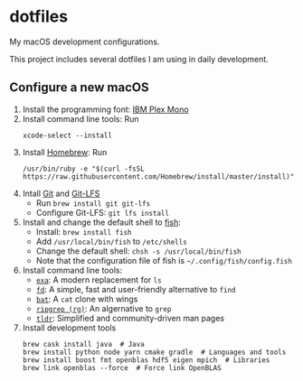# dotfiles
My macOS development configurations.

This project includes several dotfiles I am using in daily development.

## Configure a new macOS

1. Install the programming font: [IBM Plex Mono](https://www.ibm.com/plex/)
2. Install command line tools: Run
   ```shell
   xcode-select --install
   ```
3. Install [Homebrew](https://brew.sh): Run
   ```shell
   /usr/bin/ruby -e "$(curl -fsSL https://raw.githubusercontent.com/Homebrew/install/master/install)"
   ```
4. Intall [Git](https://git-scm.com) and [Git-LFS](https://git-lfs.github.com)
   - Run `brew install git git-lfs`
   - Configure Git-LFS: `git lfs install`
5. Install and change the default shell to [fish](https://fishshell.com):
   - Install: `brew install fish`
   - Add `/usr/local/bin/fish` to `/etc/shells`
   - Change the default shell: `chsh -s /usr/local/bin/fish`
   - Note that the configuration file of fish is `~/.config/fish/config.fish`
6. Install command line tools:
   - [`exa`](https://the.exa.website): A modern replacement for `ls`
   - [`fd`](https://github.com/sharkdp/fd): A simple, fast and user-friendly alternative to `find`
   - [`bat`](https://github.com/sharkdp/bat): A `cat` clone with wings
   - [`ripgrep (rg)`](https://github.com/BurntSushi/ripgrep): An algernative to `grep`
   - [`tldr`](https://tldr.sh): Simplified and community-driven man pages
7. Install development tools
   ```shell
   brew cask install java  # Java
   brew install python node yarn cmake gradle  # Languages and tools
   brew install boost fmt openblas hdf5 eigen mpich  # Libraries
   brew link openblas --force  # Force link OpenBLAS
   ```